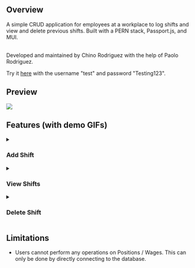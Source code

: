 <h2> Overview </h2>
A simple CRUD application for employees at a workplace to log shifts and view and delete previous shifts. Built with a PERN stack, Passport.js, and MUI. </br> </br>

Developed and maintained by Chino Rodriguez with the help of Paolo Rodriguez.

Try it <a href="https://employee-attendance-374422.uw.r.appspot.com/">here</a> with the username "test" and password "Testing123".

<h2> Preview </h2>
<img src="https://user-images.githubusercontent.com/106716130/200063076-860c5eba-5cb2-47df-9753-e23be459c05b.png" />

<h2> Features (with demo GIFs) </h2>

<details>
<summary>
<h3> Add Shift </h3>
</summary>
<img src="https://user-images.githubusercontent.com/106716130/200062390-3d1bda88-c62d-4778-9cc9-963c0594a50d.gif" />

</details>

<details>
<summary>
<h3> View Shifts </h3>
</summary>
<img src="https://user-images.githubusercontent.com/106716130/200062453-2678a43f-9d56-41d5-a5cc-ba3c577f0dc5.gif" />
</details>

<details>
<summary>
<h3> Delete Shift </h3>
</summary>
<img src="https://user-images.githubusercontent.com/106716130/200062424-25476fef-c20e-48ae-89bf-d02090d4fe8c.gif" />
</details>

<h2> Limitations </h2>
<ul>
<li>
Users cannot perform any operations on Positions / Wages. This can only be done by directly connecting to the database.
</li>
</ul>

